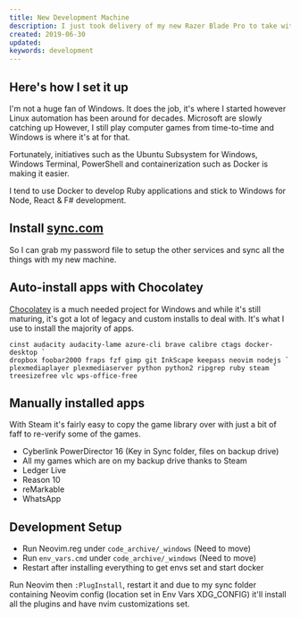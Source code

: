 ```yaml
---
title: New Development Machine
description: I just took delivery of my new Razer Blade Pro to take with me on my travels.
created: 2019-06-30
updated:
keywords: development
---
```


## Here's how I set it up

I'm not a huge fan of Windows. It does the job, it's where I started however
Linux automation has been around for decades. Microsoft are slowly catching up
However, I still play computer games from time-to-time and Windows is where it's
at for that.

Fortunately, initiatives such as the Ubuntu Subsystem for Windows, Windows
Terminal, PowerShell and containerization such as Docker is making it easier.

I tend to use Docker to develop Ruby applications and stick to Windows
for Node, React & F# development.

## Install [sync.com](https://sync.com)

So I can grab my password file to setup the other services and sync all
the things with my new machine.

## Auto-install apps with Chocolatey

[Chocolatey](https://chocolatey.org) is a much needed project for Windows
and while it's still maturing, it's got a lot of legacy and custom installs
to deal with. It's what I use to install the majority of apps.

    cinst audacity audacity-lame azure-cli brave calibre ctags docker-desktop `
    dropbox foobar2000 fraps fzf gimp git InkScape keepass neovim nodejs `
    plexmediaplayer plexmediaserver python python2 ripgrep ruby steam `
    treesizefree vlc wps-office-free

## Manually installed apps

With Steam it's fairly easy to copy the game library over with just a bit of
faff to re-verify some of the games.

* Cyberlink PowerDirector 16 (Key in Sync folder, files on backup drive)
* All my games which are on my backup drive thanks to Steam
* Ledger Live
* Reason 10
* reMarkable
* WhatsApp

## Development Setup

* Run Neovim.reg under `code_archive/_windows` (Need to move)
* Run `env_vars.cmd` under `code_archive/_windows` (Need to move)
* Restart after installing everything to get envs set and start docker

Run Neovim then `:PlugInstall`, restart it and due to my sync folder
containing Neovim config (location set in Env Vars XDG_CONFIG) it'll
install all the plugins and have nvim customizations set.


